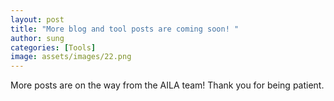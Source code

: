 ```yaml
---
layout: post
title: "More blog and tool posts are coming soon! "
author: sung
categories: [Tools]
image: assets/images/22.png
---
```


More posts are on the way from the AILA team! Thank you for being patient.
